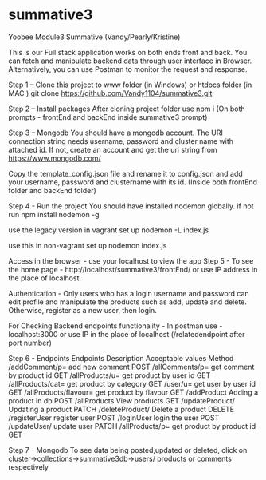 # summative3
Yoobee Module3 Summative (Vandy/Pearly/Kristine)


This is our Full stack application works on both ends front and back. You can fetch and manipulate backend data through user interface in Browser. Alternatively, you can use Postman to monitor the request and response.


Step 1 – Clone this project to www folder (in Windows) or htdocs folder (in MAC )
git clone https://github.com/Vandy1104/summative3.git


Step 2 – Install packages
 After cloning project folder use npm i (On both prompts - frontEnd and backEnd inside summative3 prompt)


Step 3 – Mongodb
You should have a mongodb account. The URI connection string needs username, password and cluster name with attached id. If not, create an account and get the uri string from https://www.mongodb.com/


Copy the template_config.json file and rename it to config.json and add your username, password and clustername with its id. (Inside both frontEnd folder and backEnd folder)


Step 4 - Run the project
You should have installed nodemon globally. if not run npm install nodemon -g


use the legacy version in vagrant set up
nodemon -L index.js


use this in non-vagrant set up
nodemon index.js


Access in the browser -
use your localhost to view the app
Step 5 - To see the home page - http://localhost/summative3/frontEnd/
or use IP address in the place of localhost.

 

Authentication -
Only users who has a login username and password can edit profile and manipulate the products such as add, update and delete. Otherwise, register as a new user, then login.

For Checking Backend endpoints functionality -
In postman use - localhost:3000 or use IP in the place of localhost (/relatedendpoint after port number)



Step 6 - Endpoints
Endpoints	Description	Acceptable values	Method
/addComment/p=	 add new comment		POST
/allComments/p=	 get comment by product id	GET
/allProducts/u=	 get product by user id		GET
/allProducts/cat=	get product by category		GET
/user/u=	get user by user id		GET
/allProducts/flavour=	get product by flavour		GET
/addProduct	Adding a product in db		POST
/allProducts	View products	GET
/updateProduct/	Updating a product	PATCH
/deleteProduct/	Delete a product	DELETE
/registerUser	register user	POST
/loginUser	login the user	POST
/updateUser/	update user	PATCH
/allProducts/p=	get product by product id	GET

Step 7 - Mongodb
To see data being posted,updated or deleted, click on cluster->collections->summative3db->users/ products or comments respectively

